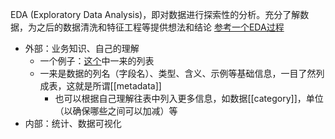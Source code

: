 EDA (Exploratory Data Analysis)，即对数据进行探索性的分析。充分了解数据，为之后的数据清洗和特征工程等提供想法和结论
[参考一个EDA过程](https://blog.csdn.net/AvenueCyy/article/details/104405747)
- 外部：业务知识、自己的理解
  - 一个例子：[这个](https://blog.csdn.net/weixin_42033491/article/details/108104305)中一来的列表
  - 一来是数据的列名（字段名）、类型、含义、示例等基础信息，一目了然列成表，这就是所谓[[metadata]]
    - 也可以根据自己理解往表中列入更多信息，如数据[[category]]，单位（以确保哪些之间可以加减）等
- 内部：统计、数据可视化